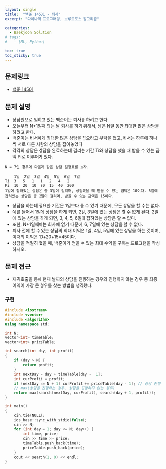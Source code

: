 ```yaml
---
layout: single
title:  "백준 14501 - 퇴사"
excerpt: "다이나믹 프로그래밍, 브루트포스 알고리즘"

categories:
  - Baekjoon Solution
# tags:
#   - [ML, Python]

toc: true
toc_sticky: true
---
```


## 문제링크
- [백준 14501](https://www.acmicpc.net/problem/14501)

## 문제 설명
- 상담원으로 일하고 있는 백준이는 퇴사를 하려고 한다.
- 오늘부터 N+1일째 되는 날 퇴사를 하기 위해서, 남은 N일 동안 최대한 많은 상담을 하려고 한다.
- 백준이는 비서에게 최대한 많은 상담을 잡으라고 부탁을 했고, 비서는 하루에 하나씩 서로 다른 사람의 상담을 잡아놓았다.
- 각각의 상담은 상담을 완료하는데 걸리는 기간 Ti와 상담을 했을 때 받을 수 있는 금액 Pi로 이루어져 있다.

```
N = 7인 경우에 다음과 같은 상담 일정표를 보자.

 	1일	2일	3일	4일	5일	6일	7일
Ti	3	5	1	1	2	4	2
Pi	10	20	10	20	15	40	200
1일에 잡혀있는 상담은 총 3일이 걸리며, 상담했을 때 받을 수 있는 금액은 10이다. 5일에 잡혀있는 상담은 총 2일이 걸리며, 받을 수 있는 금액은 15이다.
```

- 상담을 하는데 필요한 기간은 1일보다 클 수 있기 때문에, 모든 상담을 할 수는 없다. 
- 예를 들어서 1일에 상담을 하게 되면, 2일, 3일에 있는 상담은 할 수 없게 된다. 2일에 있는 상담을 하게 되면, 3, 4, 5, 6일에 잡혀있는 상담은 할 수 없다.
- 또한, N+1일째에는 회사에 없기 때문에, 6, 7일에 있는 상담을 할 수 없다.
- 퇴사 전에 할 수 있는 상담의 최대 이익은 1일, 4일, 5일에 있는 상담을 하는 것이며, 이때의 이익은 10+20+15=45이다.
- 상담을 적절히 했을 때, 백준이가 얻을 수 있는 최대 수익을 구하는 프로그램을 작성하시오.

## 문제 접근
- 재귀호출을 통해 현재 날짜의 상담을 진행하는 경우와 진행하지 않는 경우 중 최종 이익이 가장 큰 경우를 찾는 방법을 생각했다.

### 구현
```c++
#include <iostream>
#include <vector>
#include <algorithm>
using namespace std;

int N;
vector<int> timeTable;
vector<int> priceTable;

int search(int day, int profit)
{
	if (day > N) {
		return profit;
	}
	int nextDay = day + timeTable[day -  1];
	int curProfit = profit;
	if (nextDay <= N + 1) curProfit += priceTable[day - 1]; // 상담 진행할 경우 이익
    // max(상담을 진행하는 경우, 상담을 진행하지 않는 경우)
	return max(search(nextDay, curProfit), search(day + 1, profit));
}

int main()
{
	cin.tie(NULL);
	ios_base::sync_with_stdio(false);
	cin >> N;
	for (int day = 1; day <= N; day++) {
		int time, price;
		cin >> time >> price;
		timeTable.push_back(time);
		priceTable.push_back(price);
	}
	cout << search(1, 0) << endl;
}
```